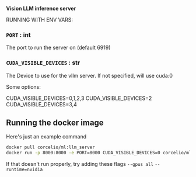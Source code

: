 **Vision LLM inference server**

RUNNING WITH ENV VARS:

### `PORT` : int 
The port to run the server on (default 6919)

### `CUDA_VISIBLE_DEVICES` : str
The Device to use for the vllm server. If not specified, will use cuda:0

Some options:

CUDA_VISIBLE_DEVICES=0,1,2,3
CUDA_VISIBLE_DEVICES=2
CUDA_VISIBLE_DEVICES=3,4


## Running the docker image

Here's just an example command
```bash
docker pull corcelio/ml:llm_server
docker run -p 8000:8000 -e PORT=8000 CUDA_VISIBLE_DEVICES=0 corcelio/ml:image_server
```

If that doesn't run properly, try adding these flags
`--gpus all`
`--runtime=nvidia`

